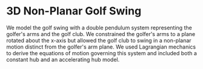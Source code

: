 # 3D Non-Planar Golf Swing

We model the golf swing with a double pendulum system representing the golfer's arms and the golf club.  We constrained the golfer's arms to a plane rotated about the x-axis but allowed the golf club to swing in a non-planar motion distinct
from the golfer's arm plane.  We used Lagrangian mechanics to derive the equations of motion governing this system and included both a constant hub and an accelerating hub model.  

